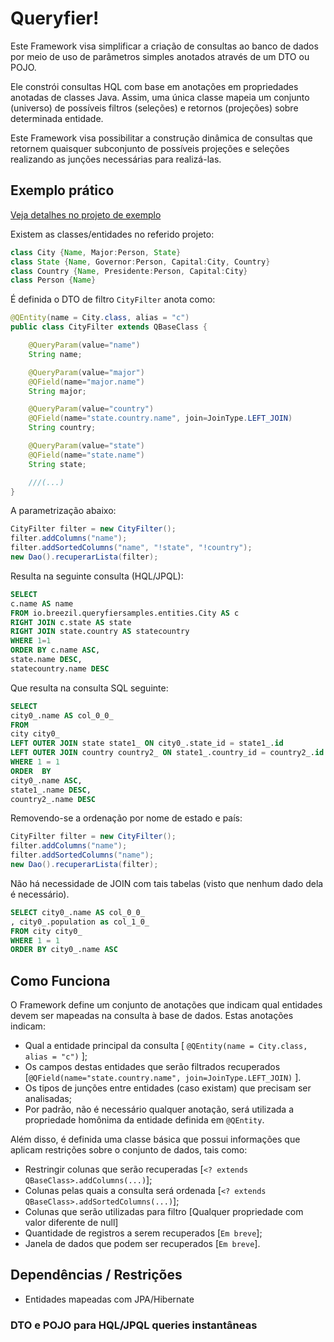# Queryfier!

Este Framework visa simplificar a criação de consultas ao banco de dados por meio de uso de parâmetros simples anotados através de um DTO ou POJO.

Ele constrói consultas HQL com base em anotações em propriedades anotadas de classes Java. Assim, uma única classe mapeia um conjunto (universo) de possíveis filtros (seleções) e retornos (projeções) sobre determinada entidade.

Este Framework visa possibilitar a construção dinâmica de consultas que retornem quaisquer subconjunto de possíveis projeções e seleções realizando as junções necessárias para realizá-las.

## Exemplo prático

[Veja detalhes no projeto de exemplo](https://github.com/chicojfp/queryfier-sample)

Existem as classes/entidades no referido projeto:
```java
class City {Name, Major:Person, State}
class State {Name, Governor:Person, Capital:City, Country}
class Country {Name, Presidente:Person, Capital:City}
class Person {Name}
```

É definida o DTO de filtro ``CityFilter`` anota como:
```java
@QEntity(name = City.class, alias = "c")
public class CityFilter extends QBaseClass {

	@QueryParam(value="name")
	String name;

	@QueryParam(value="major")
	@QField(name="major.name")
	String major;

	@QueryParam(value="country")
	@QField(name="state.country.name", join=JoinType.LEFT_JOIN)
	String country;

	@QueryParam(value="state")
	@QField(name="state.name")
	String state;

	///(...)
}
````

A parametrização abaixo:

```java
CityFilter filter = new CityFilter();
filter.addColumns("name");
filter.addSortedColumns("name", "!state", "!country");
new Dao().recuperarLista(filter);
```

Resulta na seguinte consulta (HQL/JPQL):

```sql
SELECT
c.name AS name
FROM io.breezil.queryfiersamples.entities.City AS c
RIGHT JOIN c.state AS state
RIGHT JOIN state.country AS statecountry
WHERE 1=1
ORDER BY c.name ASC,
state.name DESC,
statecountry.name DESC
```

Que resulta na consulta SQL seguinte:

```sql
SELECT
city0_.name AS col_0_0_
FROM
city city0_
LEFT OUTER JOIN state state1_ ON city0_.state_id = state1_.id
LEFT OUTER JOIN country country2_ ON state1_.country_id = country2_.id
WHERE 1 = 1
ORDER  BY
city0_.name ASC,
state1_.name DESC,
country2_.name DESC
```
Removendo-se a ordenação por nome de estado e país:

```java
CityFilter filter = new CityFilter();
filter.addColumns("name");
filter.addSortedColumns("name");
new Dao().recuperarLista(filter);
```

Não há necessidade de JOIN com tais tabelas (visto que nenhum dado dela é necessário).

```sql
SELECT city0_.name AS col_0_0_
, city0_.population as col_1_0_
FROM city city0_
WHERE 1 = 1
ORDER BY city0_.name ASC
```

## Como Funciona

O Framework define um conjunto de anotações que indicam qual entidades devem ser mapeadas na consulta à base de dados.
Estas anotações indicam:
- Qual a entidade principal da consulta [ ```@QEntity(name = City.class, alias = "c")``` ];
- Os campos destas entidades que serão filtrados recuperados [```@QField(name="state.country.name", join=JoinType.LEFT_JOIN)``` ].
- Os tipos de junções entre entidades (caso existam) que precisam ser analisadas;
- Por padrão, não é necessário qualquer anotação, será utilizada a propriedade homônima da entidade definida em ``@QEntity``.

Além disso, é definida uma classe básica que possui informações que aplicam restrições sobre o conjunto de dados, tais como:
- Restringir colunas que serão recuperadas [`` <? extends QBaseClass>.addColumns(...) ``];
- Colunas pelas quais a consulta será ordenada [`` <? extends QBaseClass>.addSortedColumns(...) ``];
- Colunas que serão utilizadas para filtro [Qualquer propriedade com valor diferente de null]
- Quantidade de registros a serem recuperados [`` Em breve ``];
- Janela de dados que podem ser recuperados [`` Em breve ``].



## Dependências / Restrições

 - Entidades mapeadas com JPA/Hibernate

### DTO e POJO para HQL/JPQL queries instantâneas
